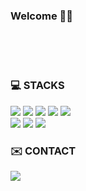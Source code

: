 <div align=left>
  <h3>
    Welcome 👏🏻
  </h3>
</div>

<br>
<br>
<br>

<h3 align=left>💻 STACKS</h3>
<div align=left>
  <img src="https://img.shields.io/badge/java-007396?style=for-the-badge&logo=java&logoColor=white">
  <img src="https://img.shields.io/badge/C-A8B9CC?style=for-the-badge&logo=c&logoColor=white">
  <img src="https://img.shields.io/badge/springboot-6DB33F?style=for-the-badge&logo=springboot&logoColor=white">
  <img src="https://img.shields.io/badge/amazonaws-232F3E?style=for-the-badge&logo=amazonaws&logoColor=white">
  <img src="https://img.shields.io/badge/apache tomcat-F8DC75?style=for-the-badge&logo=apachetomcat&logoColor=white">
  <br>
  <img src="https://img.shields.io/badge/Intellij-000000?style=for-the-badge&logo=Intellij IDEA&logoColor=white">
  <img src="https://img.shields.io/badge/VSCODE-007ACC?style=for-the-badge&logo=Visual Studio Code&logoColor=white">
  <img src="https://img.shields.io/badge/macos-000000?style=for-the-badge&logo=macos&logoColor=white">
  <br>
</div>

<h3 align=left>✉️ CONTACT</h3>
<div align=left>
  <img src="https://img.shields.io/badge/jibus0901@gmail.com-EA4335?style=for-the-badge&logo=Gmail&logoColor=white">
</div>

<br>
<br>
<br>
